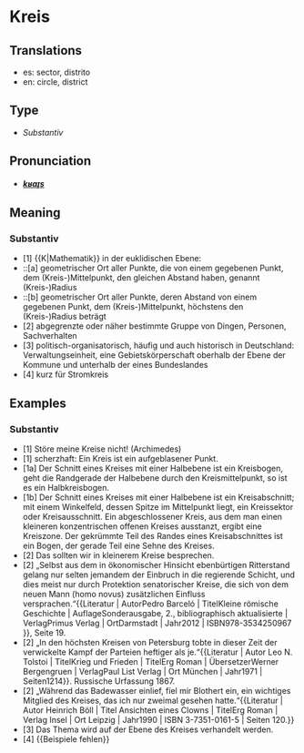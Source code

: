 # Kreis
## Translations
- es: sector, distrito
- en: circle, district
## Type
- _Substantiv_
## Pronunciation
- **_[kʁaɪ̯s](https://commons.wikimedia.org/wiki/File:De-Kreis.ogg)_**
## Meaning
### Substantiv
- [1] {{K|Mathematik}} in der euklidischen Ebene:
- ::[a] geometrischer Ort aller Punkte, die von einem gegebenen Punkt, dem (Kreis-)Mittelpunkt, den gleichen Abstand haben, genannt (Kreis-)Radius
- ::[b] geometrischer Ort aller Punkte, deren Abstand von einem gegebenen Punkt, dem (Kreis-)Mittelpunkt, höchstens den (Kreis-)Radius beträgt
- [2] abgegrenzte oder näher bestimmte Gruppe von Dingen, Personen, Sachverhalten
- [3] politisch-organisatorisch, häufig und auch historisch in Deutschland: Verwaltungseinheit, eine Gebietskörperschaft oberhalb der Ebene der Kommune und unterhalb der eines Bundeslandes
- [4] kurz für Stromkreis
## Examples
### Substantiv
- [1] Störe meine Kreise nicht! (Archimedes)
- [1] scherzhaft: Ein Kreis ist ein aufgeblasener Punkt.
- [1a] Der Schnitt eines Kreises mit einer Halbebene ist ein Kreisbogen, geht die Randgerade der Halbebene durch den Kreismittelpunkt, so ist es ein Halbkreisbogen.
- [1b] Der Schnitt eines Kreises mit einer Halbebene ist ein Kreisabschnitt; mit einem Winkelfeld, dessen Spitze im Mittelpunkt liegt, ein Kreissektor oder Kreisausschnitt. Ein abgeschlossener Kreis, aus dem man einen kleineren konzentrischen offenen Kreises ausstanzt, ergibt eine Kreiszone. Der gekrümmte Teil des Randes eines Kreisabschnittes ist ein Bogen, der gerade Teil eine Sehne des Kreises.
- [2] Das sollten wir in kleinerem Kreise besprechen.
- [2] „Selbst aus dem in ökonomischer Hinsicht ebenbürtigen Ritterstand gelang nur selten jemandem der Einbruch in die regierende Schicht, und dies meist nur durch Protektion senatorischer Kreise, die sich von dem neuen Mann (homo novus) zusätzlichen Einfluss versprachen.“<ref>{{Literatur | AutorPedro Barceló | TitelKleine römische Geschichte | AuflageSonderausgabe, 2., bibliographisch aktualisierte | VerlagPrimus Verlag | OrtDarmstadt | Jahr2012 | ISBN978-3534250967 }}, Seite 19.</ref>
- [2] „In den höchsten Kreisen von Petersburg tobte in dieser Zeit der verwickelte Kampf der Parteien heftiger als je.“<ref>{{Literatur | Autor Leo N. Tolstoi | TitelKrieg und Frieden | TitelErg Roman | ÜbersetzerWerner Bergengruen | VerlagPaul List Verlag | Ort München | Jahr1971 | Seiten1214}}. Russische Urfassung 1867.</ref>
- [2] „Während das Badewasser einlief, fiel mir Blothert ein, ein wichtiges Mitglied des Kreises, das ich nur zweimal gesehen hatte.“<ref>{{Literatur | Autor Heinrich Böll | Titel Ansichten eines Clowns | TitelErg Roman | Verlag  Insel | Ort Leipzig | Jahr1990 | ISBN 3-7351-0161-5 | Seiten 120.}}</ref>
- [3] Das Thema wird auf der Ebene des Kreises verhandelt werden.
- [4] {{Beispiele fehlen}}
